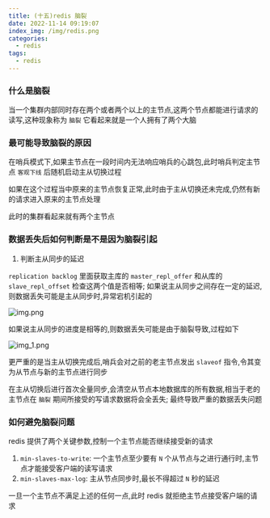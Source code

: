 ```yaml
---
title: (十五)redis 脑裂
date: 2022-11-14 09:19:07
index_img: /img/redis.png
categories:
  - redis
tags:
  - redis
---
```


### 什么是脑裂

当一个集群内部同时存在两个或者两个以上的主节点,这两个节点都能进行请求的读写,这种现象称为 `脑裂` 它看起来就是一个人拥有了两个大脑

### 最可能导致脑裂的原因

在哨兵模式下,如果主节点在一段时间内无法响应哨兵的心跳包,此时哨兵判定主节点 `客观下线` 后随机启动主从切换过程

如果在这个过程当中原来的主节点恢复正常,此时由于主从切换还未完成,仍然有新的请求进入原来的主节点处理

此时的集群看起来就有两个主节点

### 数据丢失后如何判断是不是因为脑裂引起

1. 判断主从同步的延迟

`replication backlog` 里面获取主库的 `master_repl_offer` 和从库的 `slave_repl_offset` 检查这两个值是否相等; 如果说主从同步之间存在一定的延迟,则数据丢失可能是主从同步时,异常宕机引起的

![img.png](https://tva1.sinaimg.cn/large/008vK57jgy1h851p3udiyj30hd0e075l.jpg)

如果说主从同步的进度是相等的,则数据丢失可能是由于脑裂导致,过程如下

![img_1.png](https://tva1.sinaimg.cn/large/008vK57jgy1h851p8ekgvj30hj0d10uw.jpg)

更严重的是当主从切换完成后,哨兵会对之前的老主节点发出 `slaveof` 指令,令其变为从节点与新的主节点进行同步

在主从切换后进行首次全量同步,会清空从节点本地数据库的所有数据,相当于老的主节点在 `脑裂` 期间所接受的写请求数据将会全丢失; 最终导致严重的数据丢失问题

### 如何避免脑裂问题

redis 提供了两个关键参数,控制一个主节点能否继续接受新的请求

1. `min-slaves-to-write`: 一个主节点至少要有 `N` 个从节点与之进行通行时,主节点才能接受客户端的读写请求
2. `min-slaves-max-log`: 主从节点同步时,最长不得超过 `N` 秒的延迟

一旦一个主节点不满足上述的任何一点,此时 redis 就拒绝主节点接受客户端的请求